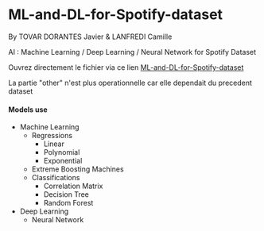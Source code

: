 # ML-and-DL-for-Spotify-dataset
By TOVAR DORANTES Javier & LANFREDI Camille

AI : Machine Learning / Deep Learning / Neural Network for Spotify Dataset

Ouvrez directement le fichier via ce lien [ML-and-DL-for-Spotify-dataset](Spotify.ipynb)

La partie "other" n'est plus operationnelle car elle dependait du precedent dataset

#### Models use
- Machine Learning
  - Regressions
    - Linear
    - Polynomial
    - Exponential
  - Extreme Boosting Machines
  - Classifications
    - Correlation Matrix
    - Decision Tree
    - Random Forest
- Deep Learning
  - Neural Network
